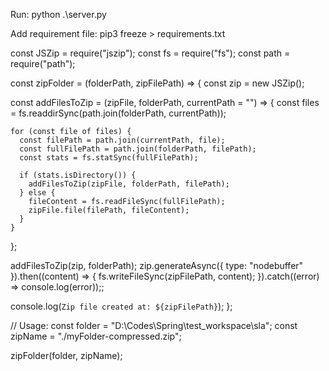 Run:
python .\server.py   

Add requirement file:
pip3 freeze > requirements.txt


const JSZip = require("jszip");
const fs = require("fs");
const path = require("path");

const zipFolder = (folderPath, zipFilePath) => {
  const zip = new JSZip();

  const addFilesToZip = (zipFile, folderPath, currentPath = "") => {
    const files = fs.readdirSync(path.join(folderPath, currentPath));

    for (const file of files) {
      const filePath = path.join(currentPath, file);
      const fullFilePath = path.join(folderPath, filePath);
      const stats = fs.statSync(fullFilePath);

      if (stats.isDirectory()) {
        addFilesToZip(zipFile, folderPath, filePath);
      } else {
        fileContent = fs.readFileSync(fullFilePath);
        zipFile.file(filePath, fileContent);
      }
    }
  };

  addFilesToZip(zip, folderPath);
  zip.generateAsync({ type: "nodebuffer" }).then((content) => {
    fs.writeFileSync(zipFilePath, content);
  }).catch((error) => console.log(error));;

  console.log(`Zip file created at: ${zipFilePath}`);
};

// Usage:
const folder = "D:\\Codes\\Spring\\test_workspace\\sla";
const zipName = "./myFolder-compressed.zip";

zipFolder(folder, zipName);

